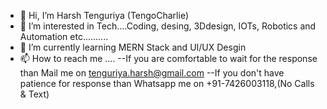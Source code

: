 - 👋 Hi, I’m Harsh Tenguriya (TengoCharlie)
- 👀 I’m interested in Tech....Coding, desing, 3Ddesign, IOTs, Robotics and Automation etc..........
- 🌱 I’m currently learning MERN Stack and UI/UX Desgin
- 📫 How to reach me ....
    --If you are comfortable to wait for the response than Mail me on tenguriya.harsh@gmail.com
    --If you don't have patience for response than Whatsapp me on +91-7426003118,(No Calls & Text) 

<!---
TengoCharlie/TengoCharlie is a ✨ special ✨ repository because its `README.md` (this file) appears on your GitHub profile.
You can click the Preview link to take a look at your changes.
--->
